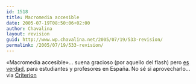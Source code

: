 ```yaml
---
id: 1518
title: Macromedia accesible
date: 2005-07-19T08:50:06+02:00
author: Chavalina
layout: revision
guid: http://www.wp.chavalina.net/2005/07/19/533-revision/
permalink: /2005/07/19/533-revision/
---
```

«Macromedia accesible»… suena gracioso (por aquello del flash) pero <a href="http://www.macromedia.com/es/resources/student/studio/" target="_blank">es verdad</a>, para estudiantes y profesores en Espa&ntilde;a. No sé si aprovecharlo…  
via <a href="http://www.criteriondg.info/wordpress/archives/2005/07/19/la-oferta-de-macromedia/" target="_blank">Criterion</a>